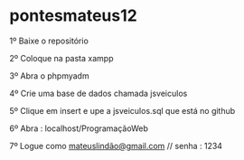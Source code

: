 # pontesmateus12

1º Baixe o repositório

2º Coloque na pasta xampp

3º Abra o phpmyadm

4º Crie uma base de dados chamada jsveiculos

5º Clique em insert e upe a jsveiculos.sql que está no github

6º Abra : localhost/ProgramaçãoWeb

7º Logue como mateuslindão@gmail.com // senha : 1234
